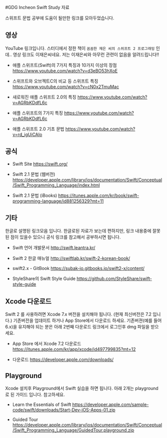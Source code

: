 #GDG Incheon Swift Study 자료

스위프트 문법 공부에 도움이 될만한 링크를 모아두었습니다.

## 영상
YouTube 링크입니다.
스터디에서 정한 책이 `꼼꼼한 재은 씨의 스위프트 2 프로그래밍` 인데.. 영상 링크도 이재은씨네요.
저는 이재은씨와 아무런 관련이 없음을 알려드립니다!!
* 애플 스위프트(Swift)의 7가지 특징과 10가지 이상의 장점
https://www.youtube.com/watch?v=d3eBO53hXoE

* 스위프트와 오브젝트C의 비교 등 스위프트 특징
https://www.youtube.com/watch?v=cN0x2TmuMac

* 새로워진 애플 스위프트 2.0의 특징
https://www.youtube.com/watch?v=AGRbKDdfL6c

* 애플 스위프트의 7가지 특징
https://www.youtube.com/watch?v=AGRbKDdfL6c

* 애플 스위프트 2.0 기초 문법
https://www.youtube.com/watch?v=rd_igUiCAIo

## 공식
* Swift Site
https://swift.org/

* Swift 2.1 문법 (웹버전)
https://developer.apple.com/library/ios/documentation/Swift/Conceptual/Swift_Programming_Language/index.html

* Swift 2.1 문법 (iBooks)
https://itunes.apple.com/kr/book/swift-programming-language/id881256329?mt=11

## 기타
한글로 설명된 링크모음 입니다.
한글로된 자료가 보는데 편하지만, 링크 내용중에 잘못된 점이 있을수 있으니 공식 링크를 참고해서 공부하시면 됩니다.

* Swift 언어 개발문서
http://swift.leantra.kr/

* Swift 2 한글 매뉴얼
http://swiftlab.kr/swift-2-korean-book/

* swift2.x - GitBook
https://subak-io.gitbooks.io/swift2-x/content/

* StyleShare의 Swift Style Guide
https://github.com/StyleShare/swift-style-guide

## Xcode 다운로드
Swift 2 를 사용하려면 Xcode 7.x 버전을 설치해야 됩니다. (현재 최신버전은 7.2 입니다.)
기존버전을 업데이트 하거나 App Store에서 다운로드 하세요.
기존버젼(예를 들어 6.x)을 유지해야 되는 분은 아래 2번째 다운로드 링크에서 로그인후 dmg 파일을 받으세요.

* App Store 에서 Xcode 7.2 다운로드
https://itunes.apple.com/kr/app/xcode/id497799835?mt=12

* 다운로드
https://developer.apple.com/downloads/

## Playground
Xcode 설치후 Playground에서 Swift 실습을 하면 됩니다.
아래 2개는 playground로 된 가이드 입니다. 참고하세요.

* Learn the Essentials of Swift
https://developer.apple.com/sample-code/swift/downloads/Start-Dev-iOS-Apps-01.zip

* Guided Tour
https://developer.apple.com/library/ios/documentation/Swift/Conceptual/Swift_Programming_Language/GuidedTour.playground.zip